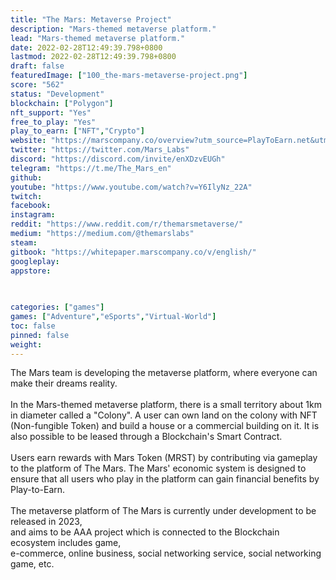 ```yaml
---
title: "The Mars: Metaverse Project"
description: "Mars-themed metaverse platform."
lead: "Mars-themed metaverse platform."
date: 2022-02-28T12:49:39.798+0800
lastmod: 2022-02-28T12:49:39.798+0800
draft: false
featuredImage: ["100_the-mars-metaverse-project.png"]
score: "562"
status: "Development"
blockchain: ["Polygon"]
nft_support: "Yes"
free_to_play: "Yes"
play_to_earn: ["NFT","Crypto"]
website: "https://marscompany.co/overview?utm_source=PlayToEarn.net&utm_medium=organic&utm_campaign=gamepage"
twitter: "https://twitter.com/Mars_Labs"
discord: "https://discord.com/invite/enXDzvEUGh"
telegram: "https://t.me/The_Mars_en"
github: 
youtube: "https://www.youtube.com/watch?v=Y6IlyNz_22A"
twitch: 
facebook: 
instagram: 
reddit: "https://www.reddit.com/r/themarsmetaverse/"
medium: "https://medium.com/@themarslabs"
steam: 
gitbook: "https://whitepaper.marscompany.co/v/english/"
googleplay: 
appstore: 

  
    
categories: ["games"]
games: ["Adventure","eSports","Virtual-World"]
toc: false
pinned: false
weight: 
---
```

The Mars team is developing the metaverse platform, where everyone can make their dreams reality.<br> <br> In the Mars-themed metaverse platform, there is a small territory about 1km in diameter called a "Colony". A user can own land on the colony with NFT (Non-fungible Token) and build a house or a commercial building on it. It is also possible to be leased through a Blockchain's Smart Contract.<br> <br> Users earn rewards with Mars Token (MRST) by contributing via gameplay to the platform of The Mars. The Mars' economic system is designed to ensure that all users who play in the platform can gain financial benefits by Play-to-Earn.<br> <br> The metaverse platform of The Mars is currently under development to be released in 2023, <br> and aims to be AAA project which is connected to the Blockchain ecosystem includes game, <br> e-commerce, online business, social networking service, social networking game, etc.